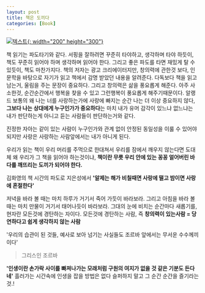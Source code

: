 ```yaml
---
layout: post
title: 책은 도끼다
categories: [Book]
---
```


[![텍스트](http://image.yes24.com/Goods/5703744/800x0){: width="200" height="300"}](http://www.yes24.com/Product/Goods/5703744?scode=032&OzSrank=1)

책 읽기는 파도타기와 같다. 서핑을 잘하려면 꾸준히 타야하고, 생각하며 타야 하듯이, 책도 꾸준히 읽어야 하며 생각하며 읽어야 한다. 그리고 좋은 파도를 타면 재밌게 탈 수 있듯이, 책도 마찬가지다.
책의 저자는 광고 크리에이터지만, 창의력에 관한것 보다, 인문학을 바탕으로 자기가 읽고 책에서 감명 받았던 내용을 알려준다.
다독보다 책을 읽고 남는거, 울림을 주는 문장이 중요하다. 그리고 창의력은 삶을 풍요롭게 해준다. 아주 사소한것, 순간순간에서 행복을 찾을 수 있고 그런행복이 풍요롭게 해주기때문이다.
알랭드 보통의 왜 나는 너를 사랑하는가에 사랑에 빠지는 순간 나는 더 이상 중요하지 않다, **그보다 나는 상대에게 누구인가가 중요하다**는 마치 내가 유머 감각이 있느냐 없느냐는 내가 판단하는게 아니고 듣는 사람들이 판단하는거와 같다.

진정한 자아는 같이 있는 사람이 누구인가와 관계 없이 안정된 동일성을 이룰 수 있어야 되지만 사랑은 사랑하는 사람앞에서는 내가 아니게 된다.

우리가 읽는 책이 우리 머리를 주먹으로 한대쳐서 우리를 잠에서 깨우지 않는다면 도대체 왜 우리가 그 책을 읽어야 하는것이냐, **책이란 무릇 우리 안에 있는 꽁꽁 얼어버린 바다를 깨뜨리는 도끼가 되어야 한다.**

김화영의 책 시간의 파도로 지은성에서 **'알제는 해가 비칠때면 사랑에 떨고 밤이면 사랑에 혼절한다'**

저녁을 바라 볼 때는 마치 하루가 거기서 죽어 가듯이 바라보라. 그리고 아침을 바라 볼 때는 마치 만물이 거기서 태어나듯이 바라보라. 그대의 눈에 비치는 순간마다 새롭기를, 현자란 모든것에 경탄하는 자이다.
모든것에 경탄하는 사람, 즉 **창의력이 있는사람 = 당연하다고 쉽게 생각하지 않는 사람**

'우리의 습관이 된 것들, 예사로 보아 넘기는 사실들도 조르바 앞에서는 무서운 수수께끼이다'
>그리스인 조르바

**'인생이란 손가락 사이를 빠져나가는 모래처럼 구원의 여지가 없을 것 같은 기분도 든다네'** 흘러가는 시간속에 인생을 잡을 방법은 없다 슬퍼하지 말고 그 순간 순간을 즐기라는 것.!